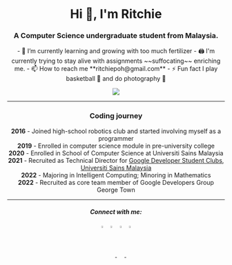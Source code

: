 <h1 align="center">Hi 👋, I'm Ritchie</h1>
<h3 align="center">A Computer Science undergraduate student from Malaysia.</h3>

<p align="center">
    - 🌱 I’m currently learning and growing with too much fertilizer
    - 🖨 I'm currently trying to stay alive with assignments ~~suffocating~~ enriching me.
    - 📫 How to reach me **ritchiepoh@gmail.com**
    - ⚡ Fun fact I play basketball 🏀 and do photography 📸
</p>

<div align="center">
    <img src="https://github-readme-stats.vercel.app/api?username=ritchiep&count_private=true&show_icons=true&theme=tokyonight">
</div>

---
<h3 align="center">Coding journey</h3>
<p align="center">
<b>2016</b> - Joined high-school robotics club and started involving myself as a programmer <br>
<b>2019</b> - Enrolled in computer science module in pre-university college <br>
<b>2020</b> - Enrolled in School of Computer Science at Universiti Sains Malaysia <br>
<b>2021</b> - Recruited as Technical Director for <a href="https://gdsc.community.dev/universiti-sains-malaysia/">Google Developer Student Clubs, Universiti Sains Malaysia</a> <br>
<b>2022</b> - Majoring in Intelligent Computing; Minoring in Mathematics <br>
<b>2022</b> - Recruited as core team member of Google Developers Group George Town
</p>

---
<h5 align="center">Connect with me:</h5>
<p align="center">
<a href="https://fb.com/ritchie.poh/" target="blank"><img align="center" src="https://cdn-icons-png.flaticon.com/512/174/174848.png" alt="ritchie poh" height="3.5%" width="3.5%" /></a> <a href="https://instagram.com/ritchie_918" target="blank"><img align="center" src="https://cdn-icons-png.flaticon.com/512/174/174855.png" alt="ritchie_918" height="3.5%" width="3.5%" /> </a> <a href="https://www.hackerrank.com/ritchiepoh" target="blank"><img align="center" src="https://upload.wikimedia.org/wikipedia/commons/4/40/HackerRank_Icon-1000px.png" alt="ritchiepoh" height="3.5%" width="3.5%" /> </a><a href="https://www.linkedin.com/in/ritchie-p-892b31115/" target="blank"><img align="center" src="https://cdn-icons-png.flaticon.com/512/174/174857.png" alt="ritchiepoh" height="3.5%" width="3.5%" /></a>

</p>

